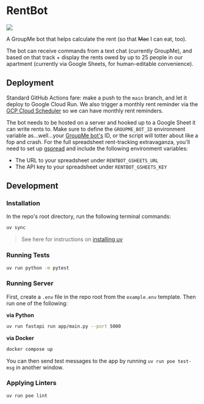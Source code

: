 # RentBot

![](https://pbs.twimg.com/media/EPYZgsIWsAEZNMs.jpg)

A GroupMe bot that helps calculate the rent (so that ~~Mac~~ I can eat, too).

The bot can receive commands from a text chat (currently GroupMe), and based on that track + display the rents owed by up to 25 people in our apartment (currently via Google Sheets, for human-editable convenience).

## Deployment

Standard GitHub Actions fare: make a push to the `main` branch, and let it deploy to Google Cloud Run. We also trigger a monthly rent reminder via the [GCP Cloud Scheduler](https://console.cloud.google.com/cloudscheduler?hl=en&inv=1&invt=Abnkvw&project=groupme-rentbot) so we can have monthly rent reminders.

The bot needs to be hosted on a server and hooked up to a Google Sheet it can write rents to. Make sure to define the `GROUPME_BOT_ID` environment variable as...well...your [GroupMe bot's](https://dev.groupme.com/tutorials/bots) ID, or the script will totter about like a fop and crash. For the full spreadsheet rent-tracking extravaganza, you'll need to set up [gspread](https://docs.gspread.org/en/latest/oauth2.html#service-account) and include the following environment variables:

-   The URL to your spreadsheet under `RENTBOT_GSHEETS_URL`
-   The API key to your spreadsheet under `RENTBOT_GSHEETS_KEY`

## Development

### Installation

In the repo's root directory, run the following terminal commands:

```bash
uv sync
```

> See here for instructions on [installing uv](https://docs.astral.sh/uv/getting-started/installation/)

### Running Tests

```bash
uv run python -m pytest
```

### Running Server

First, create a `.env` file in the repo root from the `example.env` template. Then run one of the following:

**via Python**
```bash
uv run fastapi run app/main.py --port 5000
```

**via Docker**
```bash
docker compose up
```

You can then send test messages to the app by running `uv run poe test-msg` in another window.

### Applying Linters

```bash
uv run poe lint
```
